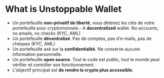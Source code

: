 # What is Unstoppable Wallet

- Un portefeuille **non-privatif de liberté**, vous détenez les clés de votre portefeuille pour cryptomonnaie.- A **decentralized** wallet. No accounts, no emails, no checks (KYC, AML)
- Un portefeuille **décentralisé**. Pas de comptes, pas d'e-mails, pas de chèques (KYC, AML)
- Un portefeuille axé sur la **confidentialité**. Ne conserve aucune information personnelle.
- Un portefeuille **open source**. Tout le code est public, tout le monde peut vérifier et contrôler son fonctionnement.
- L'objectif principal est **de rendre la crypto plus accessible**.